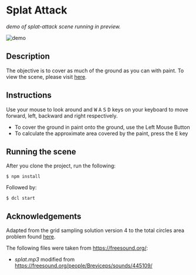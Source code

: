 # Splat Attack
_demo of splat-attack scene running in preview._

![demo](https://github.com/decentraland-scenes/splat-attack/blob/master/screenshots/splat-attack.gif)

## Description
The objective is to cover as much of the ground as you can with paint. To view the scene, please visit [here](https://splat-attack.vercel.app/).

## Instructions
Use your mouse to look around and <kbd>W</kbd> <kbd>A</kbd> <kbd>S</kbd> <kbd>D</kbd> keys on your keyboard to move forward, left, backward and right respectively. 

* To cover the ground in paint onto the ground, use the Left Mouse Button
* To calculate the approximate area covered by the paint, press the <kbd>E</kbd> key

## Running the scene
After you clone the project, run the following:

```
$ npm install
```

Followed by:

```
$ dcl start
```
## Acknowledgements
Adapted from the grid sampling solution version 4 to the total circles area problem found [here](https://rosettacode.org/wiki/Total_circles_area#Grid_Sampling_Version_4).

The following files were taken from https://freesound.org/:
- _splat.mp3_ modified from https://freesound.org/people/Breviceps/sounds/445109/